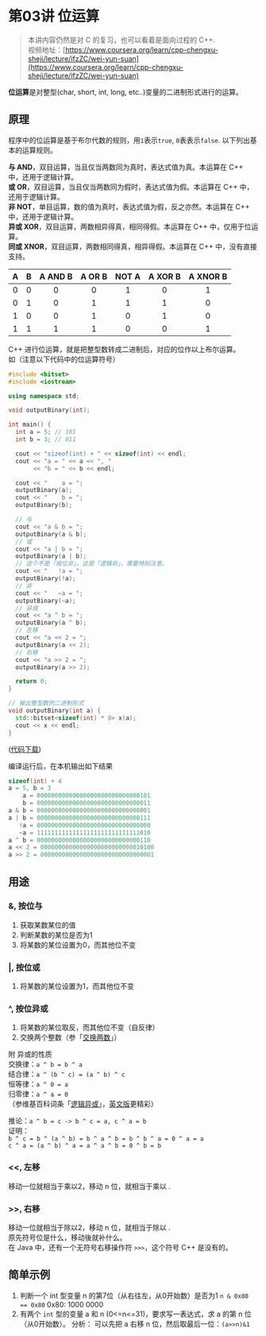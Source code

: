 # 第03讲 位运算

> 本讲内容仍然是对 C 的复习，也可以看着是面向过程的 C++.  
> 视频地址：[https://www.coursera.org/learn/cpp-chengxu-sheji/lecture/ifzZC/wei-yun-suan](https://www.coursera.org/learn/cpp-chengxu-sheji/lecture/ifzZC/wei-yun-suan)

**位运算**是对整型\(char, short, int, long, etc..\)变量的二进制形式进行的运算。

## 原理

程序中的位运算是基于布尔代数的规则，用`1`表示`true`, `0`表表示`false`. 以下列出基本的运算规则。

**与 AND**，双目运算，当且仅当两数同为真时，表达式值为真。本运算在 C++ 中，还用于逻辑计算。  
**或 OR**，双目运算，当且仅当两数同为假时，表达式值为假。本运算在 C++ 中，还用于逻辑计算。  
**非 NOT**，单目运算，数的值为真时，表达式值为假，反之亦然。本运算在 C++ 中，还用于逻辑计算。  
**异或 XOR**，双目运算，两数相异得真，相同得假。本运算在 C++ 中，仅用于位运算。  
**同或 XNOR**，双目运算，两数相同得真，相异得假。本运算在 C++ 中，没有直接支持。

| A | B | A AND B | A OR B | NOT A | A XOR B | A XNOR B |
| :---: | :---: | :---: | :---: | :---: | :---: | :---: |
| 0 | 0 | 0 | 0 | 1 | 0 | 1 |
| 0 | 1 | 0 | 1 | 1 | 1 | 0 |
| 1 | 0 | 0 | 1 | 0 | 1 | 0 |
| 1 | 1 | 1 | 1 | 0 | 0 | 1 |

C++ 进行位运算，就是把整型数转成二进制后，对应的位作以上布尔运算。  
如（注意以下代码中的位运算符号）

```cpp
#include <bitset>
#include <iostream>

using namespace std;

void outputBinary(int);

int main() {
  int a = 5; // 101
  int b = 3; // 011

  cout << "sizeof(int) + " << sizeof(int) << endl;
  cout << "a = " << a << ", "
       << "b = " << b << endl;

  cout << "    a = ";
  outputBinary(a);
  cout << "    b = ";
  outputBinary(b);

  // 与
  cout << "a & b = ";
  outputBinary(a & b);
  // 或
  cout << "a | b = ";
  outputBinary(a | b);
  // 这个不是「按位非」，这是「逻辑非」，需要特别注意。
  cout << "   !a = ";
  outputBinary(!a);
  // 非
  cout << "   ~a = ";
  outputBinary(~a);
  // 异或
  cout << "a ^ b = ";
  outputBinary(a ^ b);
  // 左移
  cout << "a << 2 = ";
  outputBinary(a << 2);
  // 右移
  cout << "a >> 2 = ";
  outputBinary(a >> 2);

  return 0;
}

// 输出整型数的二进制形式
void outputBinary(int a) {
  std::bitset<sizeof(int) * 8> x(a);
  cout << x << endl;
}
```

\([代码下载](https://github.com/iridiumcao/cpp-note/tree/880e117845a17eb6c60956118ca4255ee37bb412/code/ch03/ch03.1.cpp)\)

编译运行后，在本机输出如下结果

```cpp
sizeof(int) + 4
a = 5, b = 3
    a = 00000000000000000000000000000101
    b = 00000000000000000000000000000011
a & b = 00000000000000000000000000000001
a | b = 00000000000000000000000000000111
   !a = 00000000000000000000000000000000
   ~a = 11111111111111111111111111111010
a ^ b = 00000000000000000000000000000110
a << 2 = 00000000000000000000000000010100
a >> 2 = 00000000000000000000000000000001
```

## 用途

### &, 按位与

1. 获取某数某位的值
2. 判断某数的某位是否为1
3. 将某数的某位设置为0，而其他位不变

### \|, 按位或

1. 将某数的某位设置为1，而其他位不变

### ^, 按位异或

1. 将某数的某位取反，而其他位不变（自反律）
2. 交换两个整数（参「[交换两数](http://wiki.iridiumcao.info/it/algorithms/exchange-two-values)」）

附 异或的性质  
交换律：`a ^ b = b ^ a`  
结合律：`a ^ (b ^ c) = (a ^ b) ^ c`  
恒等律：`a ^ 0 = a`  
归零律：`a ^ a = 0`  
（参维基百科词条「[逻辑异或](https://zh.wikipedia.org/wiki/逻辑异或)」，[英文版](https://en.wikipedia.org/wiki/Exclusive_or)更精彩）

推论：`a ^ b = c -> b ^ c = a, c ^ a = b`  
证明：  
`b ^ c = b ^ (a ^ b) = b ^ a ^ b = b ^ b ^ a = 0 ^ a = a`  
`c ^ a = (a ^ b) ^ a = a ^ a ^ b = 0 ^ b = b`

### &lt;&lt;, 左移

移动一位就相当于乘以2，移动 n 位，就相当于乘以 .

### &gt;&gt;, 右移

移动一位就相当于除以2，移动 n 位，就相当于除以 .  
原先符号位是什么，移动後就补什么。  
在 Java 中，还有一个无符号右移操作符 `>>>`，这个符号 C++ 是没有的。

## 简单示例

1. 判断一个 int 型变量 n 的第7位（从右往左，从0开始数）是否为1 `n & 0x80 == 0x80` 0x80: 1000 0000
2. 有两个 `int` 型的变量 a 和 n \(0&lt;=n&lt;=31\)，要求写一表达式，求 a 的第 n 位（从0开始数）。 分析： 可以先把 a 右移 n 位，然后取最后一位：`(a>>n)&1`


